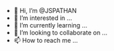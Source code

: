- 👋 Hi, I’m @JSPATHAN
- 👀 I’m interested in ...
- 🌱 I’m currently learning ...
- 💞️ I’m looking to collaborate on ...
- 📫 How to reach me ...

<!---
JSPATHAN/JSPATHAN is a ✨ special ✨ repository because its `README.md` (this file) appears on your GitHub profile.
You can click the Preview link to take a look at your changes.
--->
